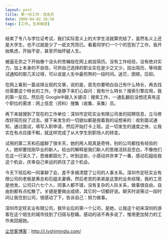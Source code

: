 ```yaml
---
layout: post
title: 第一份工作：信息员
date: 2009-04-02 20:58
tags: [工作, 生命痕迹]
---
```

结束了专八与学位证考试，我们实际意义上的大学生活就算完结了，虽然名义上还是大学生，也不过就是少了一纸文凭而已。看着同学们一个个的签到了工作，我开始焦虑，开始不安，甚至开始怀疑人生。

被逼无奈之下开始像个没头的苍蝇般在网上疯投简历。没有工作经验，没有绝对实力，加上本身的不自信，可供自己选择的职业实在是少之又少。投出简历，等待面试通知的那几天过得，可以说是人生中最煎熬的一段时间。迷茫，困顿，压抑。

在网上看到一篇谈择业观的文章，说的是，首先你要明白自己有什么特长，再去找份需要这个特长的工作。于是静下来扪心自问：我有什么特长？搜索引擎应用，我的第一反应。然后在 Google中敲入关键词：搜索工作，一通乱翻后没想还真有这个职位的需求：网上信息（资料）搜集（收集、采集）员。

再下来就搜到了现在的工作单位：深圳市定旺实业有限公司发的招聘信息，立马修改好简历投了过去。接下来发生的一切貌似都是按着我的设想来的：收到面试通知，通过面试，填写入职申请，然后开始打卡上班。这一切发生的速度之快，让我实在有点应接不睱，就这样完成了从大学生到职场人的转变。

试用的第二天和石姐聊了很半天，她的用人观真是奇特，别的公司都找有经验的人，她却要找刚毕业的新人。给出的解释是我们新人的思维活跃且空白，不像他们在这一行呆久了，思维都固化了。听到这些，小感动并庆幸了一番，感动石姐给我这个机会，庆幸自己幸运的抓住了这个机会。

今天下班后和一同事聊了会，差不多搞清楚了公司的人事关系。深圳市定旺实业有限公司的老板是黄总和石姐夫妻俩，然后老宫的弟弟是这里的业务经理，我的工资是他发。公司只六七个人，同事人都不错，没有复杂的人际关系，做事很自由，自由到都有点松散了。关键是要做出成绩，其它的一切都好说。聊天时说等过一段时间让我住到公司，很感动了下，告诉自己：努力做事。

深圳市定旺实业有限公司，我毕业后的第一个公司，是她，让我这个初来深圳的游客在这个陌生的城市找到了归宿与慰藉。感动的话不再多说了，惟用更加努力的工作来回报她。

<a href="http://i.lvshiminglu.com/">尘世客博客</a>：<a href="http://i.lvshiminglu.com/">http://i.lvshiminglu.com/</a>


